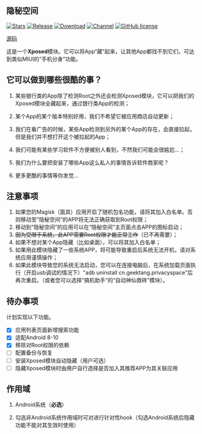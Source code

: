 ## 隐秘空间

[![Stars](https://img.shields.io/github/stars/Xposed-Modules-Repo/cn.geektang.privacyspace?label=Stars)](https://github.com/GeekTR/PrivacySpace)
[![Release](https://img.shields.io/github/v/release/Xposed-Modules-Repo/cn.geektang.privacyspace?label=Release)](https://github.com/Xposed-Modules-Repo/cn.geektang.privacyspace/releases/latest)
[![Download](https://img.shields.io/github/downloads/Xposed-Modules-Repo/cn.geektang.privacyspace/total)](https://github.com/Xposed-Modules-Repo/cn.geektang.privacyspace/releases/latest)
[![Channel](https://img.shields.io/badge/Follow-Telegram-blue.svg?logo=telegram)](https://t.me/PrivacySpaceAlpha)
[![GitHub license](https://img.shields.io/github/license/Xposed-Modules-Repo/cn.geektang.privacyspace)](https://github.com/Xposed-Modules-Repo/cn.geektang.privacyspace/blob/main/LICENSE)

[源码](https://github.com/GeekTR/PrivacySpace)

这是一个**Xposed**模块。它可以将App“藏”起来，让其他App都找不到它们，可达到类似MIUI的“手机分身”功能。

## 它可以做到哪些很酷的事？

1. 某些银行类的App除了检测Root之外还会检测Xposed模块，它可以把我们的Xposed模块全藏起来，通过银行类App的检测；

2. 某个App的某个版本特别好用，我们不希望它被应用商店自动更新；

3. 我们在看广告的时候，某些App检测到另外的某个App的存在，会直接拉起，但是我们并不想打开这个被拉起的App；

4. 我们可能有某些学习软件不方便被别人看到，不然我们可能会很尴尬...；

5. 我们为什么要把安装了哪些App这么私人的事情告诉软件商家呢？

6. 更多更酷的事情等你发觉...

## 注意事项

1. 如果您的Magisk（面具）应用开启了随机包名功能，请将其加入白名单。否则移动至“隐秘空间”的APP将无法正确获取到Root权限；
2. 移动到“隐秘空间”的应用可以在“隐秘空间”主页面点击APP的图标启动；
3. ~~因为受限于系统，此APP需要Root权限才能正常工作~~（已不再需要）；
4. 如果不想对某个App隐藏（比如桌面），可以将其加入白名单；
5. 如果用此模块隐藏了一些系统APP，将可能导致重启后系统无法开机，请对系统应用谨慎操作；
6. 如果此模块导致您的系统无法启动，您可以在连接电脑后，在系统加载页面执行（开启usb调试的情况下）"adb uninstall cn.geektang.privacyspace"后再次重启。（或者您可以选择“搞机助手”的“自动神仙救砖”模块）。

## 待办事项

计划实现以下功能。

- [x] 应用列表页面新增搜索功能
- [x] 适配Android 8-10
- [x] 移除对Root权限的依赖
- [ ] 配置备份与恢复
- [ ] 安装Xposed模块自动隐藏（用户可选）
- [ ] 隐藏Xposed模块时由用户自行选择是否加入其推荐APP为其关联应用

## 作用域

1. Android系统（**必选**）

2. 勾选非Android系统作用域时可对进行针对性hook（勾选Android系统后隐藏功能不能对其生效时使用）
